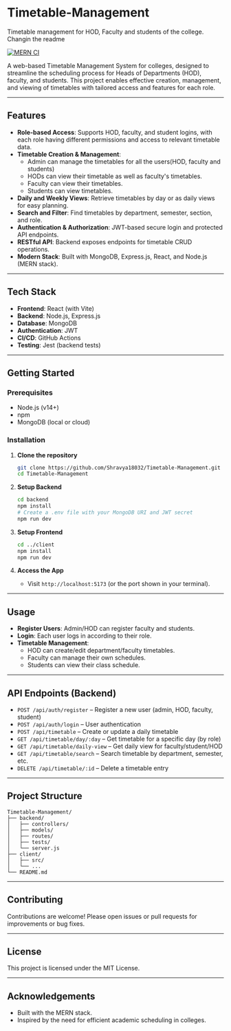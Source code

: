 # Timetable-Management
Timetable management for HOD, Faculty and students of the college.
Changin the readme


[![MERN CI](https://github.com/Shravya18032/Timetable-Management/actions/workflows/ci.yml/badge.svg)](https://github.com/Shravya18032/Timetable-Management/actions/workflows/ci.yml)

A web-based Timetable Management System for colleges, designed to streamline the scheduling process for Heads of Departments (HOD), faculty, and students. This project enables effective creation, management, and viewing of timetables with tailored access and features for each role.

---

## Features

- **Role-based Access**: Supports HOD, faculty, and student logins, with each role having different permissions and access to relevant timetable data.
- **Timetable Creation & Management**:
  - Admin can manage the timetables for all the users(HOD, faculty and students)
  - HODs can view their timetable as well as faculty's timetables.
  - Faculty can view their timetables.
  - Students can view timetables.
- **Daily and Weekly Views**: Retrieve timetables by day or as daily views for easy planning.
- **Search and Filter**: Find timetables by department, semester, section, and role.
- **Authentication & Authorization**: JWT-based secure login and protected API endpoints.
- **RESTful API**: Backend exposes endpoints for timetable CRUD operations.
- **Modern Stack**: Built with MongoDB, Express.js, React, and Node.js (MERN stack).

---

## Tech Stack

- **Frontend**: React (with Vite)
- **Backend**: Node.js, Express.js
- **Database**: MongoDB
- **Authentication**: JWT
- **CI/CD**: GitHub Actions
- **Testing**: Jest (backend tests)

---

## Getting Started

### Prerequisites

- Node.js (v14+)
- npm
- MongoDB (local or cloud)

### Installation

1. **Clone the repository**
   ```bash
   git clone https://github.com/Shravya18032/Timetable-Management.git
   cd Timetable-Management
   ```

2. **Setup Backend**
   ```bash
   cd backend
   npm install
   # Create a .env file with your MongoDB URI and JWT secret
   npm run dev
   ```

3. **Setup Frontend**
   ```bash
   cd ../client
   npm install
   npm run dev
   ```

4. **Access the App**
   - Visit `http://localhost:5173` (or the port shown in your terminal).

---

## Usage

- **Register Users**: Admin/HOD can register faculty and students.
- **Login**: Each user logs in according to their role.
- **Timetable Management**:
  - HOD can create/edit department/faculty timetables.
  - Faculty can manage their own schedules.
  - Students can view their class schedule.

---

## API Endpoints (Backend)

- `POST /api/auth/register` – Register a new user (admin, HOD, faculty, student)
- `POST /api/auth/login` – User authentication
- `POST /api/timetable` – Create or update a daily timetable
- `GET /api/timetable/day/:day` – Get timetable for a specific day (by role)
- `GET /api/timetable/daily-view` – Get daily view for faculty/student/HOD
- `GET /api/timetable/search` – Search timetable by department, semester, etc.
- `DELETE /api/timetable/:id` – Delete a timetable entry

---

## Project Structure

```
Timetable-Management/
├── backend/
│   ├── controllers/
│   ├── models/
│   ├── routes/
│   ├── tests/
│   └── server.js
├── client/
│   ├── src/
│   └── ...
└── README.md
```

---

## Contributing

Contributions are welcome! Please open issues or pull requests for improvements or bug fixes.

---

## License

This project is licensed under the MIT License.

---

## Acknowledgements

- Built with the MERN stack.
- Inspired by the need for efficient academic scheduling in colleges.
